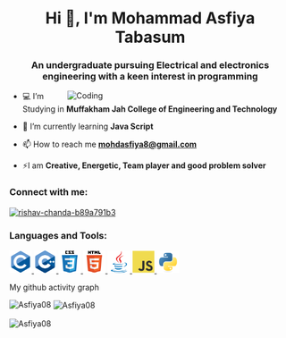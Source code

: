<h1 align="center">Hi 👋, I'm Mohammad Asfiya Tabasum</h1>
<h3 align="center">An undergraduate pursuing Electrical and electronics engineering with a keen interest in programming</h3>
<img align="right" alt="Coding" width="400" src="https://im3.ezgif.com/tmp/ezgif-3-8d621f66f5.gif">


- 💻 I’m Studying in **Muffakham Jah College of Engineering and Technology**

- 🌱 I’m currently learning **Java Script**

- 📫 How to reach me **mohdasfiya8@gmail.com**

- ⚡I am **Creative, Energetic, Team player and good problem solver**

<h3 align="left">Connect with me:</h3>
<p align="left">

<a href="https://www.linkedin.com/in/asfiya-tabassum-200a5418b/" target="blank"><img align="center" src="https://raw.githubusercontent.com/rahuldkjain/github-profile-readme-generator/master/src/images/icons/Social/linked-in-alt.svg" alt="rishav-chanda-b89a791b3" height="30" width="40" /></a>
</p>

<h3 align="left">Languages and Tools:</h3>
<p align="left"><a href="https://www.cprogramming.com/" target="_blank" rel="noreferrer"> <img src="https://raw.githubusercontent.com/devicons/devicon/master/icons/c/c-original.svg" alt="c" width="40" height="40"/> </a> <a href="https://www.w3schools.com/cpp/" target="_blank" rel="noreferrer"> <img src="https://raw.githubusercontent.com/devicons/devicon/master/icons/cplusplus/cplusplus-original.svg" alt="cplusplus" width="40" height="40"/> </a> <a href="https://www.w3schools.com/css/" target="_blank" rel="noreferrer"> <img src="https://raw.githubusercontent.com/devicons/devicon/master/icons/css3/css3-original-wordmark.svg" alt="css3" width="40" height="40"/> </a>      <a href="https://www.w3.org/html/" target="_blank" rel="noreferrer"> <img src="https://raw.githubusercontent.com/devicons/devicon/master/icons/html5/html5-original-wordmark.svg" alt="html5" width="40" height="40"/> </a> <a href="https://www.java.com" target="_blank" rel="noreferrer"> <img src="https://raw.githubusercontent.com/devicons/devicon/master/icons/java/java-original.svg" alt="java" width="40" height="40"/> </a> <a href="https://developer.mozilla.org/en-US/docs/Web/JavaScript" target="_blank" rel="noreferrer"> <img src="https://raw.githubusercontent.com/devicons/devicon/master/icons/javascript/javascript-original.svg" alt="javascript" width="40" height="40"/> </a> <a href="https://www.python.org" target="_blank" rel="noreferrer"> <img src="https://raw.githubusercontent.com/devicons/devicon/master/icons/python/python-original.svg" alt="python" width="40" height="40"/> </a> </p>

My github activity graph
<p><img align="left" src="https://github-readme-stats.vercel.app/api/top-langs?username=Asfiya08&show_icons=true&locale=en&layout=compact&theme=tokyonight" alt="Asfiya08" /></p>

<p>&nbsp;<img align="center" src="https://github-readme-stats.vercel.app/api?username=Asfiya08&show_icons=true&locale=en&theme=tokyonight" alt="Asfiya08" /></p>

<p><img align="center" src="https://github-readme-streak-stats.herokuapp.com/?user=Asfiya08&&theme=tokyonight" alt="Asfiya08" /></p>
